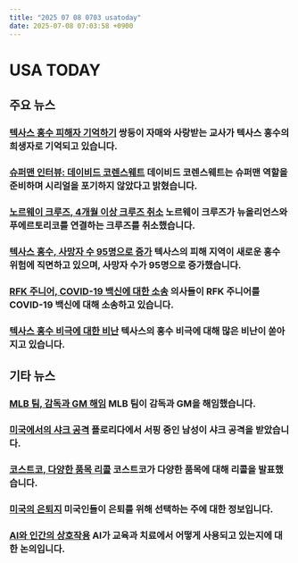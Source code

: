 ```yaml
---
title: "2025 07 08 0703 usatoday"
date: 2025-07-08 07:03:58 +0900
---
```


# USA TODAY

## 주요 뉴스

### [텍사스 홍수 피해자 기억하기](https://www.usatoday.com/story/news/nation/2025/07/07/texas-flood-victims-families-communities-mourn/84487511007/) 쌍둥이 자매와 사랑받는 교사가 텍사스 홍수의 희생자로 기억되고 있습니다.
### [슈퍼맨 인터뷰: 데이비드 코렌스웨트](https://www.usatoday.com/story/entertainment/movies/2025/07/07/new-superman-david-corenswet-interview/84444829007/) 데이비드 코렌스웨트는 슈퍼맨 역할을 준비하며 시리얼을 포기하지 않았다고 밝혔습니다.
### [노르웨이 크루즈, 4개월 이상 크루즈 취소](https://www.usatoday.com/story/travel/cruises/2025/07/07/norwegian-cancels-cruises-new-orleans-puerto-rico/84493015007/) 노르웨이 크루즈가 뉴올리언스와 푸에르토리코를 연결하는 크루즈를 취소했습니다.
### [텍사스 홍수, 사망자 수 95명으로 증가](https://www.usatoday.com/story/news/nation/2025/07/07/texas-flooding-live-updates-monday/84488932007/) 텍사스의 피해 지역이 새로운 홍수 위험에 직면하고 있으며, 사망자 수가 95명으로 증가했습니다.
### [RFK 주니어, COVID-19 백신에 대한 소송](https://www.usatoday.com/story/news/health/2025/07/07/rfk-jr-hhs-aap-lawsuit-covid-vaccines/84494713007/) 의사들이 RFK 주니어를 COVID-19 백신에 대해 소송하고 있습니다.
### [텍사스 홍수 비극에 대한 비난](https://www.usatoday.com/story/news/nation/2025/07/07/blame-texas-flooding-tragedy/84487337007/) 텍사스의 홍수 비극에 대해 많은 비난이 쏟아지고 있습니다.

## 기타 뉴스

### [MLB 팀, 감독과 GM 해임](https://www.usatoday.com/story/sports/mlb/2025/07/06/washington-nationals-dave-martinez-fired-mike-rizzo/83627533007/) MLB 팀이 감독과 GM을 해임했습니다.
### [미국에서의 샤크 공격](https://www.usatoday.com/story/news/nation/2025/07/07/shark-attack-florida-new-symrna-beach/84494678007/) 플로리다에서 서핑 중인 남성이 샤크 공격을 받았습니다.
### [코스트코, 다양한 품목 리콜](https://www.usatoday.com/story/money/2025/07/06/costco-recalls-returns-list/84474073007/) 코스트코가 다양한 품목에 대해 리콜을 발표했습니다.
### [미국의 은퇴지](https://www.usatoday.com/story/money/2025/07/05/most-popular-retirement-states-florida-arizona/84459117007/) 미국인들이 은퇴를 위해 선택하는 주에 대한 정보입니다.
### [AI와 인간의 상호작용](https://www.usatoday.com/story/opinion/columnist/2025/07/07/ai-therapy-chatgpt-education-college-reality/84463712007/) AI가 교육과 치료에서 어떻게 사용되고 있는지에 대한 논의입니다.